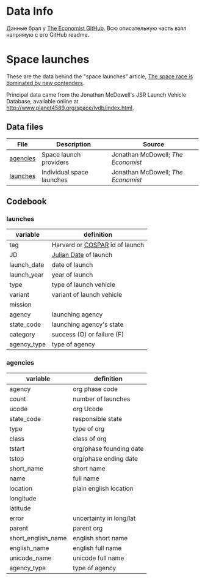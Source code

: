 # Data Info

Данные брал у [The Economist GitHub](https://github.com/TheEconomist/graphic-detail-data/tree/master/data/2018-10-20_space-launches). Всю описательную часть взял напрямую с его GitHub readme.

# Space launches

These are the data behind the "space launches" article, [The space race is dominated by new contenders](https://economist.com/graphic-detail/2018/10/18/the-space-race-is-dominated-by-new-contenders).

Principal data came from the Jonathan McDowell's JSR Launch Vehicle Database, available online at http://www.planet4589.org/space/lvdb/index.html.

## Data files

| File     | Description            | Source                             |
| -------- | ---------------------- | ---------------------------------- |
| [agencies](agencies.csv) | Space launch providers | Jonathan McDowell; _The Economist_ |
| [launches](launches.csv) | Individual space launches | Jonathan McDowell; _The Economist_ |

## Codebook

### launches

| variable    | definition                               |
| ----------- | ---------------------------------------- |
| tag         | Harvard or [COSPAR][cospar] id of launch |
| JD          | [Julian Date][jd] of launch              |
| launch_date | date of launch                           |
| launch_year | year of launch                           |
| type        | type of launch vehicle                  |
| variant     | variant of launch vehicle                |
| mission     |
| agency      | launching agency                         |
| state_code  | launching agency's state                 |
| category    | success (O) or failure (F)               |
| agency_type | type of agency                           |

### agencies

| variable           | definition              |
| ------------------ | ----------------------- |
| agency             | org phase code          |
| count              | number of launches      |
| ucode              | org Ucode               |
| state_code         | responsible state       |
| type               | type of org             |
| class              | class of org            |
| tstart             | org/phase founding date |
| tstop              | org/phase ending date   |
| short_name         | short name              |
| name               | full name               |
| location           | plain english location  |
| longitude          |                         |
| latitude           |                         |
| error              | uncertainty in long/lat |
| parent             | parent org              |
| short_english_name | english short name      |
| english_name       | english full name       |
| unicode_name       | unicode full name       |
| agency_type        | type of agency          |

[cospar]: https://en.wikipedia.org/wiki/International_Designator
[jd]: https://en.wikipedia.org/wiki/Julian_day